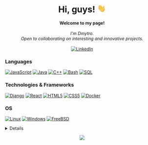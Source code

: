 <h1 align="center">Hi, guys! <img src="https://github.com/Sainozhenko/sainozhenko/blob/main/238178097-766d336d-b87d-44ba-807c-c51de2bc6b4d.gif" width="28px" alt="👋"></h1>

<p align="center">
    <b>Welcome to my page!</b><br><br>
    <i>
        I'm Dmytro.<br>
        Open to collaborating on interesting and innovative projects.<br>
    </i><br>
    <a href="https://www.linkedin.com/in/sainozhenko">
        <img src="https://img.shields.io/badge/LinkedIn-blue?style=flat-square&logo=linkedin" alt="LinkedIn">
    </a>
</p>

### Languages
[![JavaScript](https://img.shields.io/badge/javascript-black?style=for-the-badge&logo=javascript)](https://github.com/sainozhenko)
[![Java](https://img.shields.io/badge/java-black?style=for-the-badge&logo=openjdk)](https://github.com/sainozhenko)
[![C++](https://img.shields.io/badge/c++-black?style=for-the-badge&logo=cplusplus)](https://github.com/sainozhenko)
[![Bash](https://img.shields.io/badge/bash-black?style=for-the-badge&logo=gnu-bash&logoColor=white)](https://github.com/sainozhenko)
[![SQL](https://img.shields.io/badge/sql-black?style=for-the-badge&logo=mysql)](https://github.com/sainozhenko)



### Technologies & Frameworks
[![Django](https://img.shields.io/badge/django-black?style=for-the-badge&logo=django)](https://github.com/sainozhenko)
[![React](https://img.shields.io/badge/react-black?style=for-the-badge&logo=react)](https://github.com/sainozhenko)
[![HTML5](https://img.shields.io/badge/html5-black?style=for-the-badge&logo=html5)](https://hub.docker.com/u/sainozhenko)
[![CSS5](https://img.shields.io/badge/css5-black?style=for-the-badge&logo=css5)](https://hub.docker.com/u/sainozhenko)
[![Docker](https://img.shields.io/badge/docker-black?style=for-the-badge&logo=docker)](https://hub.docker.com/u/sainozhenko)

### OS
[![Linux](https://img.shields.io/badge/linux-black?style=for-the-badge&logo=Linux)](https://github.com/sainozhenko)
[![Windows](https://img.shields.io/badge/Windows-black?style=for-the-badge&logo=Windows)](https://github.com/sainozhenko)
[![FreeBSD](https://img.shields.io/badge/FreeBSD-black?style=for-the-badge&logo=FreeBSD)](https://github.com/sainozhenko)

<details>
<p align="center">
  <a href="https://github.com/sainozhenko">
    <img src="http://github-profile-summary-cards.vercel.app/api/cards/profile-details?username=wervlad&theme=transparent" />
  </a>
  <a href="https://github.com/sainozhenko">
    <img src="https://github-readme-streak-stats.herokuapp.com/?user=wervlad&hide_border=true&card_width=338&theme=transparent" />
  </a>
  <a href="https://github.com/sainozhenko">
    <img src="http://github-profile-summary-cards.vercel.app/api/cards/stats?username=wervlad&theme=transparent" />
  </a>
  <a href="https://github.com/sainozhenko">
    <img src="https://github-readme-stats.vercel.app/api/top-langs/?username=wervlad&langs_count=10&exclude_repo=&hide=jupyter%20notebook,vim%20script,cmake,makefile,batchfile,emacs%20lisp,css,html&layout=default&card_width=699&hide_border=true&theme=transparent" />
  </a>
</p>
</details>

<p align="center">
  <a href="https://github.com/sainozhenko">
    <img src="https://komarev.com/ghpvc/?username=wervlad&color=blue&style=flat)" />
  </a>
</p>
<!--

- 🔭 I’m currently working on ...
- 🌱 I’m currently learning ...
- 👯 I’m looking to collaborate on ...
- 🤔 I’m looking for help with ...
- 💬 Ask me about ...
- 📫 How to reach me: ...
- 😄 Pronouns: ...
- ⚡ Fun fact: ...
-->
